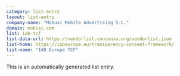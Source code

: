 ```yaml
---
category: list-entry
layout: list-entry
company-name: "Mobusi Mobile Advertising S.L."
domain: mobusi.com
list: iab-tcf
list-data-url: https://vendorlist.consensu.org/vendorlist.json
list-home: https://iabeurope.eu/transparency-consent-framework/
list-name: "IAB Europe TCF"
---
```


This is an automatically generated list entry.
